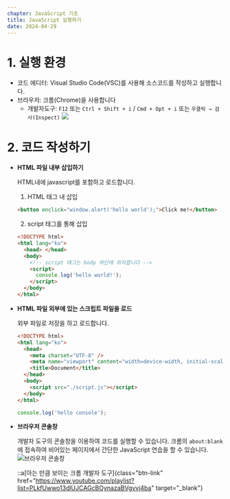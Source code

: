 ```yaml
---
chapter: JavaScript 기초
title: JavaScript 실행하기
date: 2024-04-29
---
```


# 1. 실행 환경

- 코드 에디터: Visual Studio Code(VSC)를 사용해 소스코드를 작성하고 실행합니다.
- 브라우저: 크롬(Chrome)을 사용합니다
  - 개발자도구: `F12` 또는 `Ctrl + Shift + i` / `Cmd + Opt + i` 또는 `우클릭 → 검사(Inspect)`
    ![](/images/essentials-javascript/chapter01/Untitled.png)

# 2. 코드 작성하기

- **HTML 파일 내부 삽입하기**

  HTML내에 javascript를 포함하고 로드합니다.

  1. HTML 태그 내 삽입

  ```html
  <button onclick="window.alert('hello world');">Click me!</button>
  ```

  2. script 태그를 통해 삽입

  ```html
  <!DOCTYPE html>
  <html lang="ko">
    <head> </head>
    <body>
      <!-- script 태그는 body 하단에 위치합니다 -->
      <script>
        console.log('hello world!');
      </script>
    </body>
  </html>
  ```

- **HTML 파일 외부에 있는 스크립트 파일을 로드**

  외부 파일로 저장을 하고 로드합니다.

  ```html
  <!DOCTYPE html>
  <html lang="ko">
    <head>
      <meta charset="UTF-8" />
      <meta name="viewport" content="width=device-width, initial-scale=1.0" />
      <title>Document</title>
    </head>
    <body>
      <script src="./script.js"></script>
    </body>
  </html>
  ```

  ```jsx
  console.log('hello console');
  ```

- **브라우저 콘솔창**

  개발자 도구의 콘솔창을 이용하여 코드를 실행할 수 있습니다. 크롬의 `about:blank`에 접속하여 비어있는 페이지에서 간단한 JavaScript 연습을 할 수 있습니다.
  ![](/images/essentials-javascript/chapter01/Untitled%201.png '브라우저 콘솔창')

  ::a[아는 만큼 보이는 크롬 개발자 도구]{class="btn-link" href="https://www.youtube.com/playlist?list=PLkfUwwo13dlUJCAGcBOynazaBVgvvj4ba" target="\_blank"}
